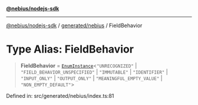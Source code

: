 [**@nebius/nodejs-sdk**](../../../README.md)

---

[@nebius/nodejs-sdk](../../../README.md) / [generated/nebius](../README.md) / FieldBehavior

# Type Alias: FieldBehavior

> **FieldBehavior** = [`EnumInstance`](../../../runtime/protos/enum/type-aliases/EnumInstance.md)\<`"UNRECOGNIZED"` \| `"FIELD_BEHAVIOR_UNSPECIFIED"` \| `"IMMUTABLE"` \| `"IDENTIFIER"` \| `"INPUT_ONLY"` \| `"OUTPUT_ONLY"` \| `"MEANINGFUL_EMPTY_VALUE"` \| `"NON_EMPTY_DEFAULT"`\>

Defined in: src/generated/nebius/index.ts:81
